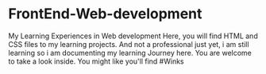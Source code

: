 # FrontEnd-Web-development
My Learning Experiences in Web development
Here, you will find HTML and CSS files to my learning projects. And not a professional just yet, i am still learning so i am documenting my learning Journey here. You are welcome to take a look inside. You might like you'll find #Winks
